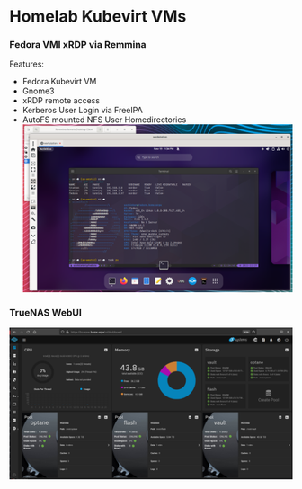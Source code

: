 # Homelab Kubevirt VMs
### Fedora VMI xRDP via Remmina
Features:
- Fedora Kubevirt VM
- Gnome3
- xRDP remote access
- Kerberos User Login via FreeIPA
- AutoFS mounted NFS User Homedirectories
![screenshot](./img/fedora-rdp.png)

### TrueNAS WebUI
![screenshot](./img/screenshot.png)
